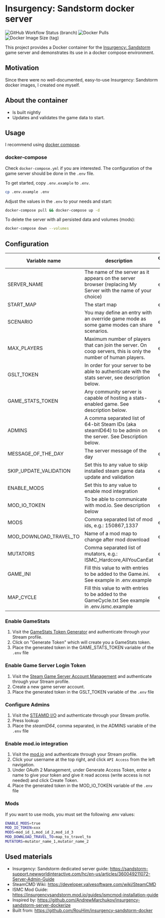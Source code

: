 # Insurgency: Sandstorm docker server

![GitHub Workflow Status (branch)](https://img.shields.io/github/workflow/status/RouHim/insurgency-sandstorm-docker/CI/master?style=for-the-badge)
![Docker Pulls](https://img.shields.io/docker/pulls/rouhim/insurgency-sandstorm-server?style=for-the-badge)
![Docker Image Size (tag)](https://img.shields.io/docker/image-size/rouhim/insurgency-sandstorm-server/latest?style=for-the-badge)

This project provides a Docker container for the [Insurgency: Sandstorm](https://www.insurgency-sandstorm.com/)
game server and demonstrates its use in a docker compose environment.

## Motivation

Since there were no well-documented, easy-to-use Insurgency: Sandstorm docker images, I created one myself.

## About the container

* Is built nightly
* Updates and validates the game data to start.

## Usage

I recommend using [docker compose](https://docs.docker.com/compose/).

### docker-compose

Check `docker-compose.yml` if you are interested. The configuration of the game server should be done in the `.env`
file.

To get started, copy `.env.example` to `.env`.

```bash
cp .env.example .env
```

Adjust the values in the `.env` to your needs and start:

```bash
docker-compose pull && docker-compose up -d
```

To delete the server with all persisted data and volumes (mods):

```bash
docker-compose down --volumes
```

## Configuration

Variable name           | description                                                                                   | default value
----------------------- |---------------------------------------------------------------------------------------------- | -------- 
SERVER_NAME             | The name of the server as it appears on the server browser (replacing My Server with the name of your choice) | empty
START_MAP               | The start map | empty
SCENARIO                | You may define an entry with an override game mode as some game modes can share scenarios. | empty
MAX_PLAYERS             | Maximum number of players that can join the server. On coop servers, this is only the number of human players. | empty
GSLT_TOKEN              | In order for your server to be able to authenticate with the stats server, see description below. | empty
GAME_STATS_TOKEN        | Any community server is capable of hosting a stats-enabled game. See description below. | empty
ADMINS                  | A comma separated list of 64-bit Steam IDs (aka steamID64) to be admin on the server. See Description below. | empty
MESSAGE_OF_THE_DAY      | The server message of the day | empty
SKIP_UPDATE_VALIDATION  | Set this to any value to skip installed steam game data update and validation | empty
ENABLE_MODS             | Set this to any value to enable mod integration | empty
MOD_IO_TOKEN            | To be able to communicate with mod.io. See description below | empty
MODS                    | Comma separated list of mod ids, e.g.: 150867,1337 | empty
MOD_DOWNLOAD_TRAVEL_TO  | Name of a mod map to change after mod download | empty
MUTATORS                | Comma separated list of mutators, e.g.: ISMC_Hardcore,AllYouCanEat | empty
GAME_INI                | Fill this value to with entries to be added to the Game.ini. See example in .env.example | empty
MAP_CYCLE               | Fill this value to with entries to be added to the GameCycle.txt See example in .env.ismc.example | empty

### Enable GameStats

1. Visit the [GameStats Token Generator](https://gamestats.sandstorm.game/) and authenticate through your Stream
   profile.
2. Click on "Generate Token" which will create you a GameStats token.
3. Place the generated token in the GAME_STATS_TOKEN variable of the `.env` file

### Enable Game Server Login Token

1. Visit the [Steam Game Server Account Management](https://steamcommunity.com/dev/managegameservers) and authenticate
   through your Stream profile.
2. Create a new game server account.
3. Place the generated token in the GSLT_TOKEN variable of the `.env` file

### Configure Admins

1. Visit the [STEAMID I/O](https://steamid.io/) and authenticate through your Stream profile.
2. Press lookup
3. Place the *steamID64*, comma separated, in the ADMINS variable of the `.env` file

### Enable mod.io integration

1. Visit the [mod.io](https://mod.io/) and authenticate through your Stream profile.
2. Click your username at the top right, and click `API Access` from the left navigation.
3. Under OAuth 2 Management, under Generate Access Token, enter a name to give your token and give it read access (write
   access is not needed) and click Create Token.
4. Place the generated token in the MOD_IO_TOKEN variable of the `.env` file

### Mods

If you want to use mods, you must set the following .env values:

```bash
ENABLE_MODS=true
MOD_IO_TOKEN=xxx
MODS=mod_id_1,mod_id_2,mod_id_3
MOD_DOWNLOAD_TRAVEL_TO=map_to_travel_to
MUTATORS=mutator_name_1,mutator_name_2
```

## Used materials

- Insurgency: Sandstorm dedicated server
  guide: https://sandstorm-support.newworldinteractive.com/hc/en-us/articles/360049211072-Server-Admin-Guide
- SteamCMD Wiki: https://developer.valvesoftware.com/wiki/SteamCMD
- ISMC Mod Guide: https://insurgencysandstorm.mod.io/guides/ismcmod-installation-guide
- Inspired by: https://github.com/AndrewMarchukov/insurgency-sandstorm-server-dockerize
- Built from: https://github.com/RouHim/insurgency-sandstorm-docker
